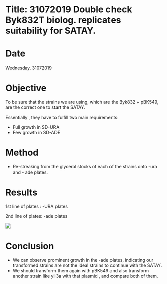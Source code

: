 # Title: 31072019 Double check Byk832T biolog.  replicates suitability for SATAY.

# Date
Wednesday, 31072019

# Objective
To be sure that the strains we are using, which are the Byk832 + pBK549, are the correct one to start the SATAY.

Essentially , they have to fulfill two main requirements:
- Full growth in SD-URA
- Few growth in SD-ADE

# Method
- Re-streaking from the glycerol stocks of each of the strains onto -ura and - ade plates.

# Results

1st line of plates : -URA plates

2nd line of plates: -ade plates

![](../Images/Plates-Byk832T.png)

# Conclusion

- We can observe prominent growth in the -ade plates, indicating our transformed strains are not the ideal strains to continue with the SATAY.
- We should transform them again with pBK549 and also transform another strain like yll3a with that plasmid , and compare both of them.
